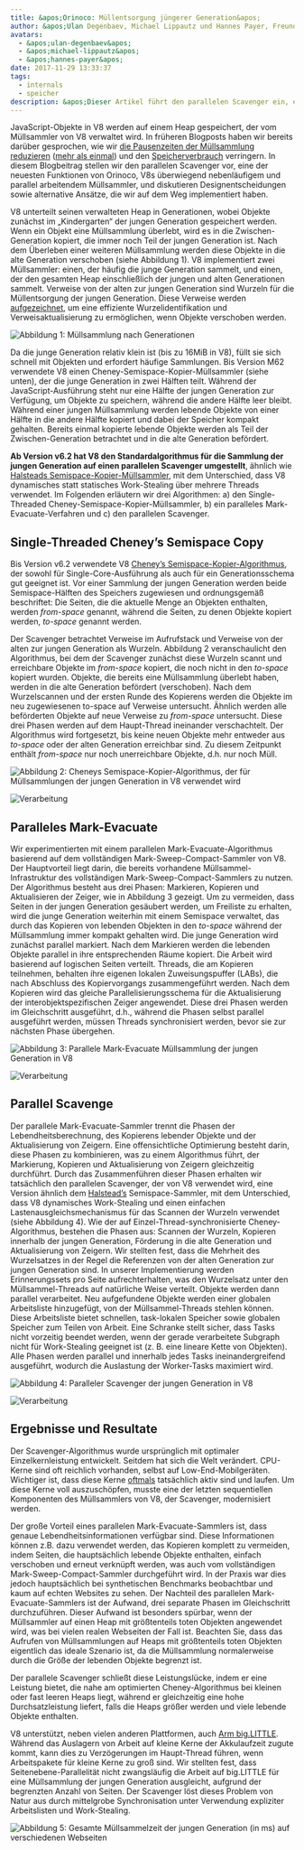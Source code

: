 ```yaml
---
title: &apos;Orinoco: Müllentsorgung jüngerer Generation&apos;
author: &apos;Ulan Degenbaev, Michael Lippautz und Hannes Payer, Freunde von [TSAN](https://github.com/google/sanitizers/wiki/ThreadSanitizerCppManual)&apos;
avatars:
  - &apos;ulan-degenbaev&apos;
  - &apos;michael-lippautz&apos;
  - &apos;hannes-payer&apos;
date: 2017-11-29 13:33:37
tags:
  - internals
  - speicher
description: &apos;Dieser Artikel führt den parallelen Scavenger ein, eine der neuesten Funktionen von Orinoco, V8s überwiegend nebenläufigem und parallel arbeitendem Müllsammler.&apos;
---
```

JavaScript-Objekte in V8 werden auf einem Heap gespeichert, der vom Müllsammler von V8 verwaltet wird. In früheren Blogposts haben wir bereits darüber gesprochen, wie wir [die Pausenzeiten der Müllsammlung reduzieren](/blog/jank-busters) ([mehr als einmal](/blog/orinoco)) und den [Speicherverbrauch](/blog/optimizing-v8-memory) verringern. In diesem Blogbeitrag stellen wir den parallelen Scavenger vor, eine der neuesten Funktionen von Orinoco, V8s überwiegend nebenläufigem und parallel arbeitendem Müllsammler, und diskutieren Designentscheidungen sowie alternative Ansätze, die wir auf dem Weg implementiert haben.

<!--truncate-->
V8 unterteilt seinen verwalteten Heap in Generationen, wobei Objekte zunächst im „Kindergarten“ der jungen Generation gespeichert werden. Wenn ein Objekt eine Müllsammlung überlebt, wird es in die Zwischen-Generation kopiert, die immer noch Teil der jungen Generation ist. Nach dem Überleben einer weiteren Müllsammlung werden diese Objekte in die alte Generation verschoben (siehe Abbildung 1). V8 implementiert zwei Müllsammler: einen, der häufig die junge Generation sammelt, und einen, der den gesamten Heap einschließlich der jungen und alten Generationen sammelt. Verweise von der alten zur jungen Generation sind Wurzeln für die Müllentsorgung der jungen Generation. Diese Verweise werden [aufgezeichnet](/blog/orinoco), um eine effiziente Wurzelidentifikation und Verweisaktualisierung zu ermöglichen, wenn Objekte verschoben werden.

![Abbildung 1: Müllsammlung nach Generationen](/_img/orinoco-parallel-scavenger/generational-gc.png)

Da die junge Generation relativ klein ist (bis zu 16MiB in V8), füllt sie sich schnell mit Objekten und erfordert häufige Sammlungen. Bis Version M62 verwendete V8 einen Cheney-Semispace-Kopier-Müllsammler (siehe unten), der die junge Generation in zwei Hälften teilt. Während der JavaScript-Ausführung steht nur eine Hälfte der jungen Generation zur Verfügung, um Objekte zu speichern, während die andere Hälfte leer bleibt. Während einer jungen Müllsammlung werden lebende Objekte von einer Hälfte in die andere Hälfte kopiert und dabei der Speicher kompakt gehalten. Bereits einmal kopierte lebende Objekte werden als Teil der Zwischen-Generation betrachtet und in die alte Generation befördert.

**Ab Version v6.2 hat V8 den Standardalgorithmus für die Sammlung der jungen Generation auf einen parallelen Scavenger umgestellt**, ähnlich wie [Halsteads Semispace-Kopier-Müllsammler](https://dl.acm.org/citation.cfm?id=802017), mit dem Unterschied, dass V8 dynamisches statt statisches Work-Stealing über mehrere Threads verwendet. Im Folgenden erläutern wir drei Algorithmen: a) den Single-Threaded Cheney-Semispace-Kopier-Müllsammler, b) ein paralleles Mark-Evacuate-Verfahren und c) den parallelen Scavenger.

## Single-Threaded Cheney’s Semispace Copy

Bis Version v6.2 verwendete V8 [Cheney’s Semispace-Kopier-Algorithmus](https://dl.acm.org/citation.cfm?doid=362790.362798), der sowohl für Single-Core-Ausführung als auch für ein Generationsschema gut geeignet ist. Vor einer Sammlung der jungen Generation werden beide Semispace-Hälften des Speichers zugewiesen und ordnungsgemäß beschriftet: Die Seiten, die die aktuelle Menge an Objekten enthalten, werden _from-space_ genannt, während die Seiten, zu denen Objekte kopiert werden, _to-space_ genannt werden.

Der Scavenger betrachtet Verweise im Aufrufstack und Verweise von der alten zur jungen Generation als Wurzeln. Abbildung 2 veranschaulicht den Algorithmus, bei dem der Scavenger zunächst diese Wurzeln scannt und erreichbare Objekte im _from-space_ kopiert, die noch nicht in den _to-space_ kopiert wurden. Objekte, die bereits eine Müllsammlung überlebt haben, werden in die alte Generation befördert (verschoben). Nach dem Wurzelscannen und der ersten Runde des Kopierens werden die Objekte im neu zugewiesenen to-space auf Verweise untersucht. Ähnlich werden alle beförderten Objekte auf neue Verweise zu _from-space_ untersucht. Diese drei Phasen werden auf dem Haupt-Thread ineinander verschachtelt. Der Algorithmus wird fortgesetzt, bis keine neuen Objekte mehr entweder aus _to-space_ oder der alten Generation erreichbar sind. Zu diesem Zeitpunkt enthält _from-space_ nur noch unerreichbare Objekte, d.h. nur noch Müll.

![Abbildung 2: Cheneys Semispace-Kopier-Algorithmus, der für Müllsammlungen der jungen Generation in V8 verwendet wird](/_img/orinoco-parallel-scavenger/cheneys-semispace-copy.png)

![Verarbeitung](/_img/orinoco-parallel-scavenger/cheneys-semispace-copy-processing.png)

## Paralleles Mark-Evacuate

Wir experimentierten mit einem parallelen Mark-Evacuate-Algorithmus basierend auf dem vollständigen Mark-Sweep-Compact-Sammler von V8. Der Hauptvorteil liegt darin, die bereits vorhandene Müllsammel-Infrastruktur des vollständigen Mark-Sweep-Compact-Sammlers zu nutzen. Der Algorithmus besteht aus drei Phasen: Markieren, Kopieren und Aktualisieren der Zeiger, wie in Abbildung 3 gezeigt. Um zu vermeiden, dass Seiten in der jungen Generation gesäubert werden, um Freiliste zu erhalten, wird die junge Generation weiterhin mit einem Semispace verwaltet, das durch das Kopieren von lebenden Objekten in den _to-space_ während der Müllsammlung immer kompakt gehalten wird. Die junge Generation wird zunächst parallel markiert. Nach dem Markieren werden die lebenden Objekte parallel in ihre entsprechenden Räume kopiert. Die Arbeit wird basierend auf logischen Seiten verteilt. Threads, die am Kopieren teilnehmen, behalten ihre eigenen lokalen Zuweisungspuffer (LABs), die nach Abschluss des Kopiervorgangs zusammengeführt werden. Nach dem Kopieren wird das gleiche Parallelisierungsschema für die Aktualisierung der interobjektspezifischen Zeiger angewendet. Diese drei Phasen werden im Gleichschritt ausgeführt, d.h., während die Phasen selbst parallel ausgeführt werden, müssen Threads synchronisiert werden, bevor sie zur nächsten Phase übergehen.

![Abbildung 3: Parallele Mark-Evacuate Müllsammlung der jungen Generation in V8](/_img/orinoco-parallel-scavenger/parallel-mark-evacuate.png)

![Verarbeitung](/_img/orinoco-parallel-scavenger/parallel-mark-evacuate-processing.png)

## Parallel Scavenge

Der parallele Mark-Evacuate-Sammler trennt die Phasen der Lebendheitsberechnung, des Kopierens lebender Objekte und der Aktualisierung von Zeigern. Eine offensichtliche Optimierung besteht darin, diese Phasen zu kombinieren, was zu einem Algorithmus führt, der Markierung, Kopieren und Aktualisierung von Zeigern gleichzeitig durchführt. Durch das Zusammenführen dieser Phasen erhalten wir tatsächlich den parallelen Scavenger, der von V8 verwendet wird, eine Version ähnlich dem [Halstead’s](https://dl.acm.org/citation.cfm?id=802017) Semispace-Sammler, mit dem Unterschied, dass V8 dynamisches Work-Stealing und einen einfachen Lastenausgleichsmechanismus für das Scannen der Wurzeln verwendet (siehe Abbildung 4). Wie der auf Einzel-Thread-synchronisierte Cheney-Algorithmus, bestehen die Phasen aus: Scannen der Wurzeln, Kopieren innerhalb der jungen Generation, Förderung in die alte Generation und Aktualisierung von Zeigern. Wir stellten fest, dass die Mehrheit des Wurzelsatzes in der Regel die Referenzen von der alten Generation zur jungen Generation sind. In unserer Implementierung werden Erinnerungssets pro Seite aufrechterhalten, was den Wurzelsatz unter den Müllsammel-Threads auf natürliche Weise verteilt. Objekte werden dann parallel verarbeitet. Neu aufgefundene Objekte werden einer globalen Arbeitsliste hinzugefügt, von der Müllsammel-Threads stehlen können. Diese Arbeitsliste bietet schnellen, task-lokalen Speicher sowie globalen Speicher zum Teilen von Arbeit. Eine Schranke stellt sicher, dass Tasks nicht vorzeitig beendet werden, wenn der gerade verarbeitete Subgraph nicht für Work-Stealing geeignet ist (z. B. eine lineare Kette von Objekten). Alle Phasen werden parallel und innerhalb jedes Tasks ineinandergreifend ausgeführt, wodurch die Auslastung der Worker-Tasks maximiert wird.

![Abbildung 4: Paralleler Scavenger der jungen Generation in V8](/_img/orinoco-parallel-scavenger/parallel-scavenge.png)

![Verarbeitung](/_img/orinoco-parallel-scavenger/parallel-scavenge-processing.png)

## Ergebnisse und Resultate

Der Scavenger-Algorithmus wurde ursprünglich mit optimaler Einzelkernleistung entwickelt. Seitdem hat sich die Welt verändert. CPU-Kerne sind oft reichlich vorhanden, selbst auf Low-End-Mobilgeräten. Wichtiger ist, dass diese Kerne [oftmals](https://dl.acm.org/citation.cfm?id=2968469) tatsächlich aktiv sind und laufen. Um diese Kerne voll auszuschöpfen, musste eine der letzten sequentiellen Komponenten des Müllsammlers von V8, der Scavenger, modernisiert werden.

Der große Vorteil eines parallelen Mark-Evacuate-Sammlers ist, dass genaue Lebendheitsinformationen verfügbar sind. Diese Informationen können z.B. dazu verwendet werden, das Kopieren komplett zu vermeiden, indem Seiten, die hauptsächlich lebende Objekte enthalten, einfach verschoben und erneut verknüpft werden, was auch vom vollständigen Mark-Sweep-Compact-Sammler durchgeführt wird. In der Praxis war dies jedoch hauptsächlich bei synthetischen Benchmarks beobachtbar und kaum auf echten Websites zu sehen. Der Nachteil des parallelen Mark-Evacuate-Sammlers ist der Aufwand, drei separate Phasen im Gleichschritt durchzuführen. Dieser Aufwand ist besonders spürbar, wenn der Müllsammler auf einen Heap mit größtenteils toten Objekten angewendet wird, was bei vielen realen Webseiten der Fall ist. Beachten Sie, dass das Aufrufen von Müllsammlungen auf Heaps mit größtenteils toten Objekten eigentlich das ideale Szenario ist, da die Müllsammlung normalerweise durch die Größe der lebenden Objekte begrenzt ist.

Der parallele Scavenger schließt diese Leistungslücke, indem er eine Leistung bietet, die nahe am optimierten Cheney-Algorithmus bei kleinen oder fast leeren Heaps liegt, während er gleichzeitig eine hohe Durchsatzleistung liefert, falls die Heaps größer werden und viele lebende Objekte enthalten.

V8 unterstützt, neben vielen anderen Plattformen, auch [Arm big.LITTLE](https://developer.arm.com/technologies/big-little). Während das Auslagern von Arbeit auf kleine Kerne der Akkulaufzeit zugute kommt, kann dies zu Verzögerungen im Haupt-Thread führen, wenn Arbeitspakete für kleine Kerne zu groß sind. Wir stellten fest, dass Seitenebene-Parallelität nicht zwangsläufig die Arbeit auf big.LITTLE für eine Müllsammlung der jungen Generation ausgleicht, aufgrund der begrenzten Anzahl von Seiten. Der Scavenger löst dieses Problem von Natur aus durch mittelgrobe Synchronisation unter Verwendung expliziter Arbeitslisten und Work-Stealing.

![Abbildung 5: Gesamte Müllsammelzeit der jungen Generation (in ms) auf verschiedenen Webseiten](/_img/orinoco-parallel-scavenger/results.png)
